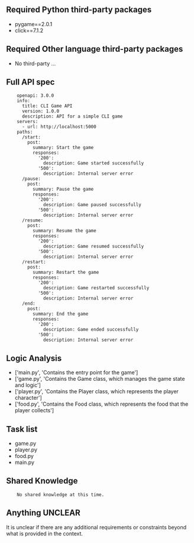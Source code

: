 ## Required Python third-party packages

- pygame==2.0.1
- click==7.1.2

## Required Other language third-party packages

- No third-party ...

## Full API spec


        openapi: 3.0.0
        info:
          title: CLI Game API
          version: 1.0.0
          description: API for a simple CLI game
        servers:
          - url: http://localhost:5000
        paths:
          /start:
            post:
              summary: Start the game
              responses:
                '200':
                  description: Game started successfully
                '500':
                  description: Internal server error
          /pause:
            post:
              summary: Pause the game
              responses:
                '200':
                  description: Game paused successfully
                '500':
                  description: Internal server error
          /resume:
            post:
              summary: Resume the game
              responses:
                '200':
                  description: Game resumed successfully
                '500':
                  description: Internal server error
          /restart:
            post:
              summary: Restart the game
              responses:
                '200':
                  description: Game restarted successfully
                '500':
                  description: Internal server error
          /end:
            post:
              summary: End the game
              responses:
                '200':
                  description: Game ended successfully
                '500':
                  description: Internal server error
    

## Logic Analysis

- ['main.py', 'Contains the entry point for the game']
- ['game.py', 'Contains the Game class, which manages the game state and logic']
- ['player.py', 'Contains the Player class, which represents the player character']
- ['food.py', 'Contains the Food class, which represents the food that the player collects']

## Task list

- game.py
- player.py
- food.py
- main.py

## Shared Knowledge


        No shared knowledge at this time.
    

## Anything UNCLEAR

It is unclear if there are any additional requirements or constraints beyond what is provided in the context.

